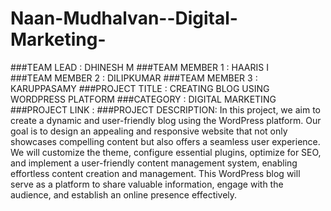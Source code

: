 # Naan-Mudhalvan--Digital-Marketing-

###TEAM LEAD          : DHINESH M
###TEAM MEMBER 1      : HAARIS I       
###TEAM MEMBER 2      : DILIPKUMAR 
###TEAM MEMBER 3      : KARUPPASAMY
###PROJECT TITLE      : CREATING BLOG USING WORDPRESS PLATFORM
###CATEGORY           : DIGITAL MARKETING
###PROJECT LINK       : 
###PROJECT DESCRIPTION: 
                    In this project, we aim to create a dynamic and user-friendly blog using the WordPress platform. Our goal is to design an appealing and responsive website that not only showcases compelling content but also offers a seamless user experience. We will customize the theme, configure essential plugins, optimize for SEO, and implement a user-friendly content management system, enabling effortless content creation and management. This WordPress blog will serve as a platform to share valuable information, engage with the audience, and establish an online presence effectively.
